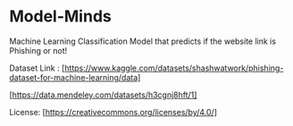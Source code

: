 # Model-Minds
Machine Learning Classification Model that predicts if the website link is Phishing or not!

Dataset Link : [https://www.kaggle.com/datasets/shashwatwork/phishing-dataset-for-machine-learning/data]

[https://data.mendeley.com/datasets/h3cgnj8hft/1]

License: [https://creativecommons.org/licenses/by/4.0/]
